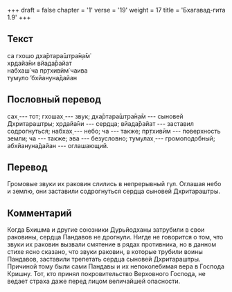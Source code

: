 +++
draft = false
chapter = '1'
verse = '19'
weight = 17
title = 'Бхагавад-гита 1.9'
+++
## Текст

са гхошо дха̄ртара̄шт̣ра̄н̣а̄м̇  
хр̣дайа̄ни вйада̄райат  
набхаш́ ча пр̣тхивӣм̇ чаива  
тумуло ’бхйануна̄дайан

## Пословный перевод

сах̣ --- тот; гхошах̣ --- звук; дха̄ртара̄шт̣ра̄н̣а̄м --- сыновей Дхритараштры;
хр̣дайа̄ни --- сердца; вйада̄райат --- заставил содрогнуться; набхах̣ ---
небо; ча --- также; пр̣тхивӣм --- поверхность земли; ча --- также; эва
--- безусловно; тумулах̣ --- громоподобный; абхйануна̄дайан ---
оглашающий.

## Перевод

Громовые звуки их раковин слились в непрерывный гул. Оглашая небо и
землю, они заставили содрогнуться сердца сыновей Дхритараштры.

## Комментарий

Когда Бхишма и другие союзники Дурьйодханы затрубили в свои раковины,
сердца Пандавов не дрогнули. Нигде не говорится о том, что звуки их
раковин вызвали смятение в рядах противника, но в данном стихе ясно
сказано, что звуки раковин, в которые трубили воины Пандавов, заставили
трепетать сердца сыновей Дхритараштры. Причиной тому были сами Пандавы и
их непоколебимая вера в Господа Кришну. Тот, кто принял покровительство
Верховного Господа, не ведает страха даже перед лицом величайшей
опасности.
